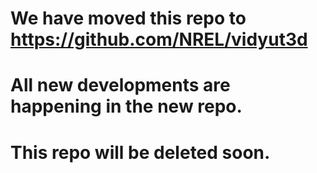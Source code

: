 # We have moved this repo to https://github.com/NREL/vidyut3d
# All new developments are happening in the new repo.
# This repo will be deleted soon.
